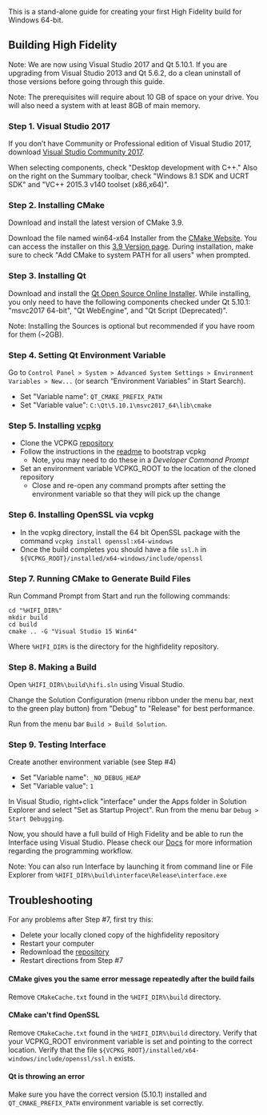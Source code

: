 This is a stand-alone guide for creating your first High Fidelity build for Windows 64-bit.

## Building High Fidelity
Note: We are now using Visual Studio 2017 and Qt 5.10.1. If you are upgrading from Visual Studio 2013 and Qt 5.6.2, do a clean uninstall of those versions before going through this guide.

Note: The prerequisites will require about 10 GB of space on your drive. You will also need a system with at least 8GB of main memory.

### Step 1. Visual Studio 2017

If you don’t have Community or Professional edition of Visual Studio 2017, download [Visual Studio Community 2017](https://www.visualstudio.com/downloads/).

When selecting components, check "Desktop development with C++." Also on the right on the Summary toolbar, check "Windows 8.1 SDK and UCRT SDK" and "VC++ 2015.3 v140 toolset (x86,x64)".

### Step 2. Installing CMake

Download and install the latest version of CMake 3.9. 

Download the file named win64-x64 Installer from the [CMake Website](https://cmake.org/download/). You can access the installer on this [3.9 Version page](https://cmake.org/files/v3.9/). During installation, make sure to check "Add CMake to system PATH for all users" when prompted.

### Step 3. Installing Qt

Download and install the [Qt Open Source Online Installer](https://www.qt.io/download-open-source/?hsCtaTracking=f977210e-de67-475f-a32b-65cec207fd03%7Cd62710cd-e1db-46aa-8d4d-2f1c1ffdacea). While installing, you only need to have the following components checked under Qt 5.10.1: "msvc2017 64-bit", "Qt WebEngine", and "Qt Script (Deprecated)".

Note: Installing the Sources is optional but recommended if you have room for them (~2GB).

### Step 4. Setting Qt Environment Variable

Go to `Control Panel > System > Advanced System Settings > Environment Variables > New...` (or search “Environment Variables” in Start Search).
* Set "Variable name": `QT_CMAKE_PREFIX_PATH`
* Set "Variable value": `C:\Qt\5.10.1\msvc2017_64\lib\cmake`

### Step 5. Installing [vcpkg](https://github.com/Microsoft/vcpkg)

 * Clone the VCPKG [repository](https://github.com/Microsoft/vcpkg)
 * Follow the instructions in the [readme](https://github.com/Microsoft/vcpkg/blob/master/README.md) to bootstrap vcpkg
   * Note, you may need to do these in a _Developer Command Prompt_
 * Set an environment variable VCPKG_ROOT to the location of the cloned repository
   * Close and re-open any command prompts after setting the environment variable so that they will pick up the change

### Step 6. Installing OpenSSL via vcpkg

 * In the vcpkg directory, install the 64 bit OpenSSL package with the command `vcpkg install openssl:x64-windows`
 * Once the build completes you should have a file `ssl.h` in `${VCPKG_ROOT}/installed/x64-windows/include/openssl`

### Step 7. Running CMake to Generate Build Files

Run Command Prompt from Start and run the following commands:
```
cd "%HIFI_DIR%"
mkdir build
cd build
cmake .. -G "Visual Studio 15 Win64"
```

Where `%HIFI_DIR%` is the directory for the highfidelity repository.     

### Step 8. Making a Build

Open `%HIFI_DIR%\build\hifi.sln` using Visual Studio.

Change the Solution Configuration (menu ribbon under the menu bar, next to the green play button) from "Debug" to "Release" for best performance.

Run from the menu bar `Build > Build Solution`.

### Step 9. Testing Interface

Create another environment variable (see Step #4)
* Set "Variable name": `_NO_DEBUG_HEAP`
* Set "Variable value": `1`

In Visual Studio, right+click "interface" under the Apps folder in Solution Explorer and select "Set as Startup Project". Run from the menu bar `Debug > Start Debugging`.

Now, you should have a full build of High Fidelity and be able to run the Interface using Visual Studio. Please check our [Docs](https://wiki.highfidelity.com/wiki/Main_Page) for more information regarding the programming workflow.

Note: You can also run Interface by launching it from command line or File Explorer from `%HIFI_DIR%\build\interface\Release\interface.exe`

## Troubleshooting

For any problems after Step #7, first try this:
* Delete your locally cloned copy of the highfidelity repository
* Restart your computer
* Redownload the [repository](https://github.com/highfidelity/hifi)
* Restart directions from Step #7

#### CMake gives you the same error message repeatedly after the build fails

Remove `CMakeCache.txt` found in the `%HIFI_DIR%\build` directory.

#### CMake can't find OpenSSL

Remove `CMakeCache.txt` found in the `%HIFI_DIR%\build` directory.  Verify that your VCPKG_ROOT environment variable is set and pointing to the correct location.  Verify that the file `${VCPKG_ROOT}/installed/x64-windows/include/openssl/ssl.h` exists.

#### Qt is throwing an error

Make sure you have the correct version (5.10.1) installed and `QT_CMAKE_PREFIX_PATH` environment variable is set correctly.
